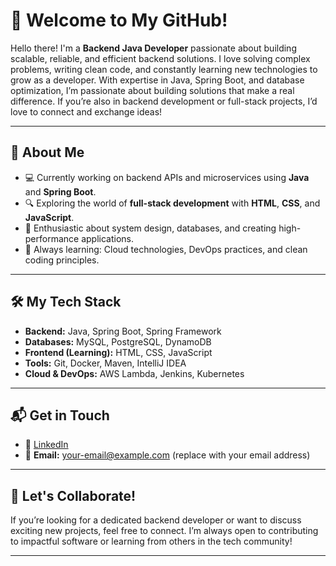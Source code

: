 

# 👋 Welcome to My GitHub!

Hello there! I'm a **Backend Java Developer** passionate about building scalable, reliable, and efficient backend solutions. I love solving complex problems, writing clean code, and constantly learning new technologies to grow as a developer. With expertise in Java, Spring Boot, and database optimization, I’m passionate about building solutions that make a real difference. If you’re also in backend development or full-stack projects, I’d love to connect and exchange ideas!  


---

## 🚀 About Me

- 💻 Currently working on backend APIs and microservices using **Java** and **Spring Boot**.  
- 🔍 Exploring the world of **full-stack development** with **HTML**, **CSS**, and **JavaScript**.  
- 🌟 Enthusiastic about system design, databases, and creating high-performance applications.  
- 📘 Always learning: Cloud technologies, DevOps practices, and clean coding principles.

---

## 🛠️ My Tech Stack

- **Backend:** Java, Spring Boot, Spring Framework
- **Databases:** MySQL, PostgreSQL, DynamoDB  
- **Frontend (Learning):** HTML, CSS, JavaScript  
- **Tools:** Git, Docker, Maven, IntelliJ IDEA  
- **Cloud & DevOps:** AWS Lambda, Jenkins, Kubernetes  

---

## 📬 Get in Touch

- 💼 [LinkedIn](https://www.linkedin.com/) 
- 📧 **Email:** your-email@example.com (replace with your email address)  

---

## 🤝 Let's Collaborate!

If you’re looking for a dedicated backend developer or want to discuss exciting new projects, feel free to connect. I’m always open to contributing to impactful software or learning from others in the tech community!

---
